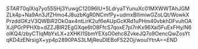 $START$0qlXiq7yo55SHj3YuwgC12096lU+5LdryaTYunuXc01MXWWTAhJGMZLk4p+Na9An3JfZHmo4J8uzbKgR0NCmfPy+udmxBIlimiwGZoLQt/WowkXPrzddGKzV3QWBiR2OkOax4ntLirK2uf6eAUpGcKRd1uPHm40vbkhDFvuhOAXJjPGrPPHXb+dZZJBIR2EgGXqe6tO8FfcS7qoxE7pi7nKx96Xai5FuExFHy/N6olKQ4/zbyCTIqMbYxLX+zXHKI1SbmYEXsO0ehc8ZvkeJQ7o9OencQwZosYtqKD4zENrsigX+yp4p2890PAS3LMjReuDIEBoF522Oj/wouIYtnA==$END$